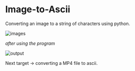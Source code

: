 # Image-to-Ascii
Converting an image to a string of characters using python.

![images](https://user-images.githubusercontent.com/95134095/157673445-17f39643-15eb-4dc2-83a7-753b6be0d15c.jpg)

*after using the program*

![output](https://user-images.githubusercontent.com/95134095/157673562-4da14a96-b335-49a5-8a72-e4f270b647b2.png)

Next target -> converting a MP4 file to ascii.
